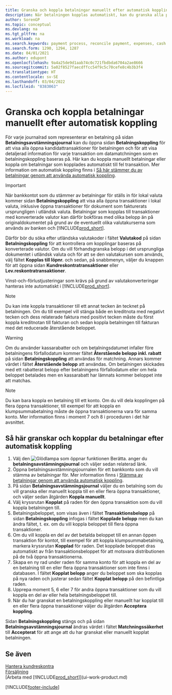 ```yaml
---
title: Granska och koppla betalningar manuellt efter automatisk koppling
description: När betalningen kopplas automatiskt, kan du granska alla poster för en betalning och manuellt återställa dem som använts felaktigt.
author: SorenGP
ms.topic: conceptual
ms.devlang: na
ms.tgt_pltfrm: na
ms.workload: na
ms.search.keywords: payment process, reconcile payment, expenses, cash receipts
ms.search.form: 1290, 1294, 1287
ms.date: 04/01/2021
ms.author: edupont
ms.openlocfilehash: 9a4a25de9d1aab74c0c721fbdbda6704a2ae8666
ms.sourcegitcommit: 5a02f8527faecdffcc54f9c5c70cefe8c4b3b3f4
ms.translationtype: HT
ms.contentlocale: sv-SE
ms.lasthandoff: 03/04/2022
ms.locfileid: "8383063"
---
```

# <a name="review-and-apply-payments-manually-after-automatic-application"></a>Granska och koppla betalningar manuellt efter automatisk koppling
För varje journalrad som representerar en betalning på sidan **Betalningsavstämningsjournal** kan du öppna sidan **Betalningskoppling** för att visa alla öppna kandidattransaktioner för betalningen och för att visa detaljerad information för varje transaktion om datamatchningen som en betalningskoppling baseras på. Här kan du koppla manuellt betalningar eller koppla om betalningar som kopplades automatiskt till fel transaktion. Mer information om automatisk koppling finns i [Så här stämmer du av betalningar genom att använda automatisk koppling](receivables-how-reconcile-payments-auto-application.md).

> [!IMPORTANT]  
>   När bankkontot som du stämmer av betalningar för ställs in för lokal valuta kommer sidan **Betalningskoppling** att visa alla öppna transaktioner i lokal valuta, inklusive öppna transaktioner för dokument som fakturerats ursprungligen i utländsk valuta. Betalningar som kopplas till transaktioner med konverterade valutor kan därför bokföras med olika belopp än på originaldokumentet på grund av de eventuellt olika valutakurserna som används av banken och [!INCLUDE[prod_short](includes/prod_short.md)].

Därför bör du söka efter utländska valutakoder i fältet **Valutakod** på sidan **Betalningskoppling** för att kontrollera om kopplingar baseras på konverterade valutor. Om du vill förhandsgranska belopp i det ursprungliga dokumentet i utländsk valuta och för att se den valutakursen som används, välj fältet **Kopplas till löpnr.** och sedan, på snabbmenyn, väljer du knappen för att öppna sidan **Kundreskontratransaktioner** eller **Lev.reskontratransaktioner**.

Vinst-och-förlustjusteringar som krävs på grund av valutakonverteringar hanteras inte automatiskt i [!INCLUDE[prod_short](includes/prod_short.md)].

> [!NOTE]  
>   Du kan inte koppla transaktioner till ett annat tecken än tecknet på betalningen. Om du till exempel vill stänga både en kreditnota med negativt tecken och dess relaterade faktura med positivt tecken måste du först koppla kreditnotan till fakturan och sedan koppla betalningen till fakturan med det reducerade återstående beloppet.

> [!WARNING]  
>   Om du använder kassarabatter och om betalningsdatumet infaller före betalningens förfallodatum kommer fältet **Återstående belopp inkl. rabatt** på sidan **Betalningskoppling** att användas för matchning. Annars kommer värdet i fältet **Återstående belopp** att användas. Om betalningen skickades med ett rabatterat belopp efter betalningens förfallodatum eller om hela beloppet betalades men en kassarabatt har lämnats kommer beloppet inte att matchas.

> [!NOTE]  
>   Du kan bara koppla en betalning till ett konto. Om du vill dela kopplingen på flera öppna transaktioner, till exempel för att koppla en klumpsummabetalning måste de öppna transaktionerna vara för samma konto. Mer information finns i moment 7 och 8 i proceduren i det här avsnittet.

## <a name="to-review-or-apply-payments-after-automatic-application"></a>Så här granskar och kopplar du betalningar efter automatisk koppling
1. Välj den ![Glödlampa som öppnar funktionen Berätta.](media/ui-search/search_small.png "Berätta vad du vill göra") anger du **betalningsavstämningsjournal** och väljer sedan relaterad länk.
2. Öppna betalningsavstämningsjournalen för ett bankkonto som du vill stämma av betalningar för. Mer information finns i [Stämma av betalningar genom att använda automatisk koppling](receivables-how-reconcile-payments-auto-application.md).
3. På sidan **Betalningsavstämningsjournal** väljer du en betalning som du vill granska eller manuellt koppla till en eller flera öppna transaktioner, och väljer sedan åtgärden **Koppla manuellt**.
4. Välj kryssrutan **Kopplat** på raden för den öppna transaktion som du vill koppla betalningen till.
5. Betalningsbeloppet, som visas även i fältet **Transaktionsbelopp** på sidan **Betalningskoppling** infogas i fältet **Kopplade belopp** men du kan ändra fältet, t. ex. om du vill koppla beloppet till flera öppna transaktioner.
6. Om du vill koppla en del av det betalda beloppet till en annan öppen transaktion för kontot, till exempel för att koppla klumpsummabetalning, markera kryssrutan **Kopplad** för raden. Det kopplade beloppet dras automatiskt av från transaktionsbeloppet för att motsvara distributionen på de två öppna transaktionerna.
7. Skapa en ny rad under raden för samma konto för att koppla en del av en betalning till en eller flera öppna transaktioner som inte finns i databasen. I fältet **Kopplat belopp** anger du beloppet som ska kopplas på nya raden och justerar sedan fältet **Kopplat belopp** på den befintliga raden.
8. Upprepa moment 5, 6 eller 7 för andra öppna transaktioner som du vill koppla en del av eller hela betalningsbeloppet till.
9. När du har granskat en betalningskoppling eller manuellt har kopplat till en eller flera öppna transaktioner väljer du åtgärden **Acceptera koppling**.

Sidan **Betalningskoppling** stängs och på sidan **Betalningsavstämningsjournal** ändras värdet i fältet **Matchningssäkerhet** till **Accepterat** för att ange att du har granskat eller manuellt kopplat betalningen.

## <a name="see-also"></a>Se även
[Hantera kundreskontra](receivables-manage-receivables.md)  
[Försäljning](sales-manage-sales.md)  
[Arbeta med [!INCLUDE[prod_short](includes/prod_short.md)]](ui-work-product.md)


[!INCLUDE[footer-include](includes/footer-banner.md)]